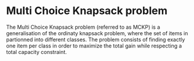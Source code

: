 # Multi Choice Knapsack problem 
The Multi Choice Knapsack problem (referred to as MCKP) is a generalisation of the ordinaty knapsack problem, where the set of items in partionned into different classes. The problem consists of finding exactly one item per class in order to maximize the total gain while respecting a total capacity constraint.
